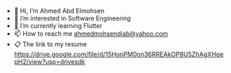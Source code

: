- 👋 Hi, I’m Ahmed Abd Elmohsen 
- 👀 I’m interested in Software Engineering 
- 🌱 I’m currently learning Flutter 
- 📫 How to reach me
  ahmedmohsendiab@yahoo.com
- 📋 The link to my resume 
  https://drive.google.com/file/d/15HonPM0on36RREAkOP8U5ZhAgXHqepH2/view?usp=drivesdk
<!---
bebomohsen/bebomohsen is a ✨ special ✨ repository because its `README.md` (this file) appears on your GitHub profile.
You can click the Preview link to take a look at your changes.
--->
